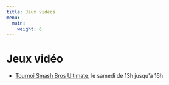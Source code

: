 ```yaml
---
title: Jeux vidéos
menu:
  main:
    weight: 6
---
```


# Jeux vidéo
  - [Tournoi Smash Bros Ultimate](smash), le samedi de 13h jusqu'à 16h